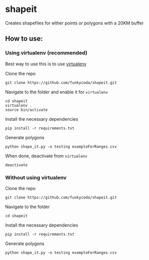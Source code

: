 # shapeit

Creates shapefiles for either points or polygons with a 20KM buffer

## How to use:

### Using virtualenv (recommended)
Best way to use this is to use [virtualenv](http://virtualenv.readthedocs.io/en/stable/installation/)

Clone the repo
```
git clone https://github.com/funkycoda/shapeit.git
```

Navigate to the folder and enable it for ```virtualenv``` 
```
cd shapeit
virtualenv .
source bin/activate
```

Install the necessary dependencies
```
pip install -r requirements.txt
```

Generate polygons
```
python shape_it.py -o testing exampleForRanges.csv
```

When done, deactivate from ```virtualenv``` 
```
deactivate
```

### Without using virtualenv
Clone the repo
```
git clone https://github.com/funkycoda/shapeit.git
```

Navigate to the folder
```
cd shapeit
```

Install the necessary dependencies
```
pip install -r requirements.txt
```

Generate polygons
```
python shape_it.py -o testing exampleForRanges.csv
```




